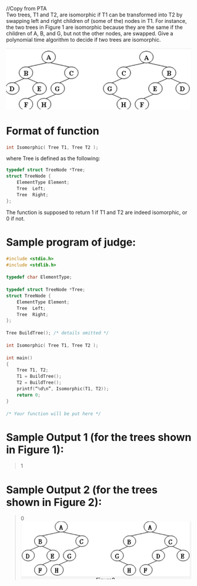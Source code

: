 //Copy from PTA\
Two trees, T1 and T2, are isomorphic if T1 can be transformed into T2 by swapping left and right children of (some of the) nodes in T1. For instance, the two trees in Figure 1 are isomorphic because they are the same if the children of A, B, and G, but not the other nodes, are swapped. Give a polynomial time algorithm to decide if two trees are isomorphic.

![Figure1](./figures/figure1.png)
# Format of function
```c
int Isomorphic( Tree T1, Tree T2 );
```
where Tree is defined as the following:
```c
typedef struct TreeNode *Tree;
struct TreeNode {
    ElementType Element;
    Tree  Left;
    Tree  Right;
};
```
The function is supposed to return 1 if T1 and T2 are indeed isomorphic, or 0 if not.

# Sample program of judge:
```c
#include <stdio.h>
#include <stdlib.h>

typedef char ElementType;

typedef struct TreeNode *Tree;
struct TreeNode {
    ElementType Element;
    Tree  Left;
    Tree  Right;
};

Tree BuildTree(); /* details omitted */

int Isomorphic( Tree T1, Tree T2 );

int main()
{
    Tree T1, T2;
    T1 = BuildTree();
    T2 = BuildTree();
    printf(“%d\n”, Isomorphic(T1, T2));
    return 0;
}

/* Your function will be put here */

```

# Sample Output 1 (for the trees shown in Figure 1):
>1
# Sample Output 2 (for the trees shown in Figure 2):
>0
![Figure2](./figures/figure2.png)

